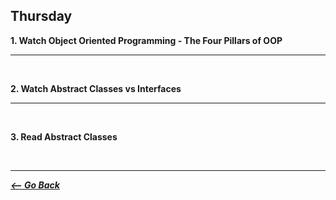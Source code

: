 ## Thursday

**1. Watch Object Oriented Programming - The Four Pillars of OOP**

<hr>
<br>

**2. Watch Abstract Classes vs Interfaces**

<hr>
<br>

**3. Read Abstract Classes**

<br>
<hr>

**_[<-- Go Back](../../week/)_**
